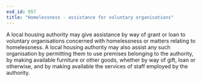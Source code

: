 ```yaml
---
esd_id: 957
title: "Homelessness - assistance for voluntary organisations"
---
```


A local housing authority may give assistance by way of grant or loan to voluntary organisations concerned with homelessness or matters relating to homelessness.    A local housing authority may also assist any such organisation by permitting them to use premises belonging to the authority, by making available furniture or other goods, whether by way of gift, loan or otherwise, and by making available the services of staff employed by the authority.

